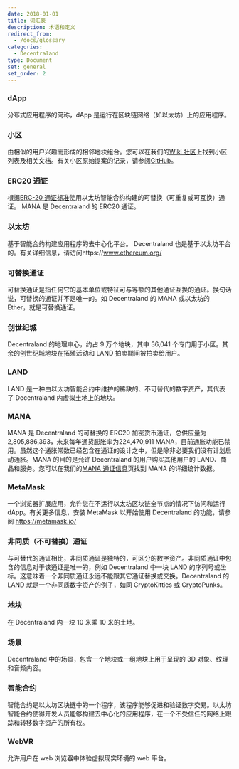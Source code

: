 ```yaml
---
date: 2018-01-01
title: 词汇表
description: 术语和定义
redirect_from:
  - /docs/glossary
categories:
  - Decentraland
type: Document
set: general
set_order: 2
---
```


### dApp

分布式应用程序的简称，dApp 是运行在区块链网络（如以太坊）上的应用程序。

### 小区

由相似的用户兴趣而形成的相邻地块组合。您可以在我们的[Wiki 社区](https://wiki.decentraland.org/index.php?title=About_Districts)上找到小区列表及相关文档。有关小区原始提案的记录，请参阅[GitHub](https://github.com/decentraland/districts)。

### ERC20 通证

根据[ERC-20 通证标准](https://github.com/ethereum/EIPs/blob/master/EIPS/eip-20-token-standard.md)使用以太坊智能合约构建的可替换（可重复或可互换）通证。 MANA 是 Decentraland 的 ERC20 通证。

### 以太坊

基于智能合约构建应用程序的去中心化平台。 Decentraland 也是基于以太坊平台的。有关详细信息，请访问https://www.ethereum.org/

### 可替换通证

可替换通证是指任何它的基本单位或特征可与等额的其他通证互换的通证。换句话说，可替换的通证并不是唯一的。如 Decentraland 的 MANA 或以太坊的 Ether，就是可替换通证。

### 创世纪城

Decentraland 的地理中心，约占 9 万个地块，其中 36,041 个专门用于小区。其余的创世纪城地块在拓殖活动和 LAND 拍卖期间被拍卖给用户。

### LAND

LAND 是一种由以太坊智能合约中维护的稀缺的、不可替代的数字资产，其代表了 Decentraland 内虚拟土地上的地块。

### MANA

MANA 是 Decentraland 的可替换的 ERC20 加密货币通证，总供应量为 2,805,886,393，未来每年通货膨胀率为224,470,911 MANA，目前通胀功能已禁用。虽然这个通胀常数已经包含在通证的设计之中，但是除非必要我们没有计划启动通胀。MANA 的目的是允许 Decentraland 的用户购买其他用户的 LAND、商品和服务。您可以在我们的[MANA 通证信息](https://transparency.decentraland.org/)页找到 MANA 的详细统计数据。

### MetaMask

一个浏览器扩展应用，允许您在不运行以太坊区块链全节点的情况下访问和运行 dApp。有关更多信息，安装 MetaMask 以开始使用 Decentraland 的功能，请参阅 https://metamask.io/


### 非同质（不可替换）通证

与可替代的通证相比，非同质通证是独特的，可区分的数字资产。非同质通证中包含的信息对于该通证是唯一的，例如 Decentraland 中一块 LAND 的序列号或坐标。这意味着一个非同质通证永远不能跟其它通证替换或交换。Decentraland 的 LAND 就是一个非同质数字资产的例子，如同 CryptoKitties 或 CryptoPunks。


### 地块

在 Decentraland 内一块 10 米乘 10 米的土地。

### 场景

Decentraland 中的场景，包含一个地块或一组地块上用于呈现的 3D 对象、纹理和音频内容。

### 智能合约

智能合约是以太坊区块链中的一个程序，该程序能够促进和验证数字交易。以太坊智能合约使得开发人员能够构建去中心化的应用程序，在一个不受信任的网络上跟踪和转移数字资产的所有权。

### WebVR

允许用户在 web 浏览器中体验虚拟现实环境的 web 平台。